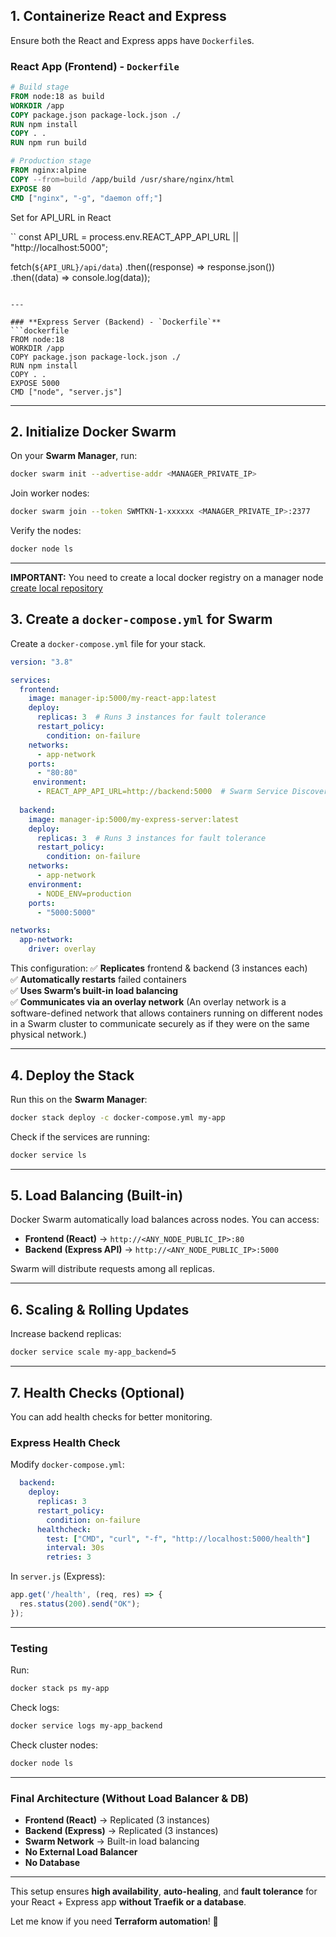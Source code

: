 ## **1. Containerize React and Express**
Ensure both the React and Express apps have `Dockerfile`s.

### **React App (Frontend) - `Dockerfile`**
```dockerfile
# Build stage
FROM node:18 as build
WORKDIR /app
COPY package.json package-lock.json ./
RUN npm install
COPY . .
RUN npm run build

# Production stage
FROM nginx:alpine
COPY --from=build /app/build /usr/share/nginx/html
EXPOSE 80
CMD ["nginx", "-g", "daemon off;"]
```

Set for API_URL in React

``
const API_URL = process.env.REACT_APP_API_URL || "http://localhost:5000";

fetch(`${API_URL}/api/data`)
  .then((response) => response.json())
  .then((data) => console.log(data));
```

---

### **Express Server (Backend) - `Dockerfile`**
```dockerfile
FROM node:18
WORKDIR /app
COPY package.json package-lock.json ./
RUN npm install
COPY . .
EXPOSE 5000
CMD ["node", "server.js"]
```

---

## **2. Initialize Docker Swarm**
On your **Swarm Manager**, run:

```sh
docker swarm init --advertise-addr <MANAGER_PRIVATE_IP>
```

Join worker nodes:

```sh
docker swarm join --token SWMTKN-1-xxxxxx <MANAGER_PRIVATE_IP>:2377
```

Verify the nodes:

```sh
docker node ls
```

---

**IMPORTANT:** You need to create a local docker registry on a manager node [create local repository](https://github.com/tarasowski/docker-swarm/blob/main/Docker%2BRegistry.md)


## **3. Create a `docker-compose.yml` for Swarm**
Create a `docker-compose.yml` file for your stack.

```yaml
version: "3.8"

services:
  frontend:
    image: manager-ip:5000/my-react-app:latest
    deploy:
      replicas: 3  # Runs 3 instances for fault tolerance
      restart_policy:
        condition: on-failure
    networks:
      - app-network
    ports:
      - "80:80"
     environment:
      - REACT_APP_API_URL=http://backend:5000  # Swarm Service Discovery
  
  backend:
    image: manager-ip:5000/my-express-server:latest
    deploy:
      replicas: 3  # Runs 3 instances for fault tolerance
      restart_policy:
        condition: on-failure
    networks:
      - app-network
    environment:
      - NODE_ENV=production
    ports:
      - "5000:5000"

networks:
  app-network:
    driver: overlay
```

This configuration:
✅ **Replicates** frontend & backend (3 instances each)  
✅ **Automatically restarts** failed containers  
✅ **Uses Swarm’s built-in load balancing**  
✅ **Communicates via an overlay network**  (An overlay network is a software-defined network that allows containers running on different nodes in a Swarm cluster to communicate securely as if they were on the same physical network.)

---

## **4. Deploy the Stack**
Run this on the **Swarm Manager**:

```sh
docker stack deploy -c docker-compose.yml my-app
```

Check if the services are running:

```sh
docker service ls
```

---

## **5. Load Balancing (Built-in)**
Docker Swarm automatically load balances across nodes. You can access:

- **Frontend (React)** → `http://<ANY_NODE_PUBLIC_IP>:80`
- **Backend (Express API)** → `http://<ANY_NODE_PUBLIC_IP>:5000`

Swarm will distribute requests among all replicas.

---

## **6. Scaling & Rolling Updates**
Increase backend replicas:

```sh
docker service scale my-app_backend=5
```

---

## **7. Health Checks (Optional)**
You can add health checks for better monitoring.

### **Express Health Check**
Modify `docker-compose.yml`:

```yaml
  backend:
    deploy:
      replicas: 3
      restart_policy:
        condition: on-failure
      healthcheck:
        test: ["CMD", "curl", "-f", "http://localhost:5000/health"]
        interval: 30s
        retries: 3
```

In `server.js` (Express):

```js
app.get('/health', (req, res) => {
  res.status(200).send("OK");
});
```

---

### **Testing**
Run:

```sh
docker stack ps my-app
```

Check logs:

```sh
docker service logs my-app_backend
```

Check cluster nodes:

```sh
docker node ls
```

---

### **Final Architecture (Without Load Balancer & DB)**
- **Frontend (React)** → Replicated (3 instances)
- **Backend (Express)** → Replicated (3 instances)
- **Swarm Network** → Built-in load balancing
- **No External Load Balancer**
- **No Database**

---

This setup ensures **high availability**, **auto-healing**, and **fault tolerance** for your React + Express app **without Traefik or a database**.

Let me know if you need **Terraform automation**! 🚀
